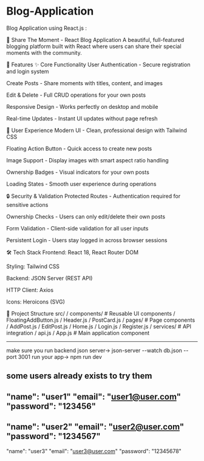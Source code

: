 # Blog-Application
 Blog Application using React.js
:

📝 Share The Moment - React Blog Application
A beautiful, full-featured blogging platform built with React where users can share their special moments with the community.

🚀 Features
✨ Core Functionality
User Authentication - Secure registration and login system

Create Posts - Share moments with titles, content, and images

Edit & Delete - Full CRUD operations for your own posts

Responsive Design - Works perfectly on desktop and mobile

Real-time Updates - Instant UI updates without page refresh

🎨 User Experience
Modern UI - Clean, professional design with Tailwind CSS

Floating Action Button - Quick access to create new posts

Image Support - Display images with smart aspect ratio handling

Ownership Badges - Visual indicators for your own posts

Loading States - Smooth user experience during operations

🔒 Security & Validation
Protected Routes - Authentication required for sensitive actions

Ownership Checks - Users can only edit/delete their own posts

Form Validation - Client-side validation for all user inputs

Persistent Login - Users stay logged in across browser sessions

🛠️ Tech Stack
Frontend: React 18, React Router DOM

Styling: Tailwind CSS

Backend: JSON Server (REST API)

HTTP Client: Axios

Icons: Heroicons (SVG)

📁 Project Structure
src/
   / components/          # Reusable UI components
      / FloatingAddButton.js
      / Header.js
      / PostCard.js
   / pages/              # Page components
      / AddPost.js
      / EditPost.js
      / Home.js
      / Login.js
      / Register.js
   / services/           # API integration
      / api.js
   / App.js             # Main application component
*****************************************************************************************************
make sure you run backend json server-> json-server --watch db.json --port 3001
run your app-> npm run dev

some users already exists to try them 
---
"name": "user1"
"email": "user1@user.com"
"password": "123456"
----
"name": "user2"
"email": "user2@user.com"
"password": "1234567"
---
"name": "user3"
"email": "user3@user.com"
"password": "12345678"
